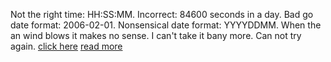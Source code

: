Not the right time: HH:SS:MM.
Incorrect: 84600 seconds in a day.
Bad go date format: 2006-02-01.
Nonsensical date format: YYYYDDMM.
When the an wind blows it makes no sense.
I can't take it bany more.
Can not try again.
[click here](http://google.com)
<a href="http://google.com">read more</a>
